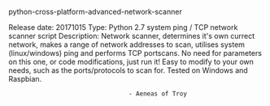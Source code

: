 python-cross-platform-advanced-network-scanner

Release date: 20171015
Type: Python 2.7 system ping / TCP network scanner script
Description: Network scanner, determines it's own currect network, 
makes a range of network addresses to scan, utilises system 
(linux/windows) ping and performs TCP portscans. No need for 
parameters on this one, or code modifications, just run it! Easy 
to modify to your own needs, such as the ports/protocols to scan 
for. Tested on Windows and Raspbian.

                                     - Aeneas of Troy 

